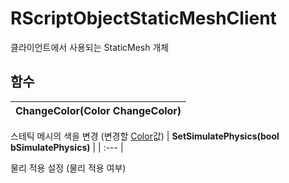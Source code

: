 # **RScriptObjectStaticMeshClient**


클라이언트에서 사용되는 StaticMesh 개체 
## **함수**

| **ChangeColor(Color ChangeColor)** |
| :--- |

스테틱 메시의 색을 변경 (변경할 [Color](https://ditoland-utplus.gitbook.io/ditoland/api-reference/common/color)값) 
| **SetSimulatePhysics(bool bSimulatePhysics)** |
| :--- |

물리 적용 설정 (물리 적용 여부) 
